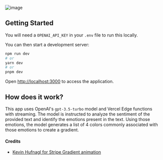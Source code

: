 ![image](https://user-images.githubusercontent.com/101726102/226490421-d9748694-297e-4af7-b908-bbe06a630bd4.png)

## Getting Started

You will need a `OPENAI_API_KEY` in your `.env` file to run this locally.

You can then start a development server:

```bash
npm run dev
# or
yarn dev
# or
pnpm dev
```

Open [http://localhost:3000](http://localhost:3000) to access the application.

## How does it work?

This app uses OpenAI's `gpt-3.5-turbo` model and Vercel Edge functions with streaming. The model is instructed to analyze the sentiment of the provided text and identify the emotions present in the text. Using those emotions, the model generates a list of 4 colors commonly associated with those emotions to create a gradient.

#### Credits

- [Kevin Hufnagl for Stripe Gradient animation](https://kevinhufnagl.com/)
